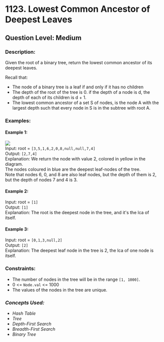 # 1123. Lowest Common Ancestor of Deepest Leaves
## Question Level: Medium
### Description:
Given the root of a binary tree, return the lowest common ancestor of its deepest leaves.

Recall that:
- The node of a binary tree is a leaf if and only if it has no children
- The depth of the root of the tree is 0. if the depth of a node is d, the depth of each of its children is d + 1.
- The lowest common ancestor of a set S of nodes, is the node A with the largest depth such that every node in S is in the subtree with root A.

### Examples:
#### Example 1:

<img src="https://s3-lc-upload.s3.amazonaws.com/uploads/2018/07/01/sketch1.png"><br>
Input: root = `[3,5,1,6,2,0,8,null,null,7,4]`  
Output: `[2,7,4]`  
Explanation: We return the node with value 2, colored in yellow in the diagram.  
The nodes coloured in blue are the deepest leaf-nodes of the tree.  
Note that nodes 6, 0, and 8 are also leaf nodes, but the depth of them is 2, but the depth of nodes 7 and 4 is 3.
#### Example 2:

Input: root = `[1]`  
Output: `[1]`  
Explanation: The root is the deepest node in the tree, and it's the lca of itself.
#### Example 3:

Input: root = `[0,1,3,null,2]`  
Output: `[2]`  
Explanation: The deepest leaf node in the tree is 2, the lca of one node is itself.

### Constraints:

- The number of nodes in the tree will be in the range `[1, 1000]`.
- 0 <= `Node.val` <= 1000
- The values of the nodes in the tree are unique.

### <i>Concepts Used:
- Hash Table
- Tree
- Depth-First Search
- Breadth-First Search
- Binary Tree </i>